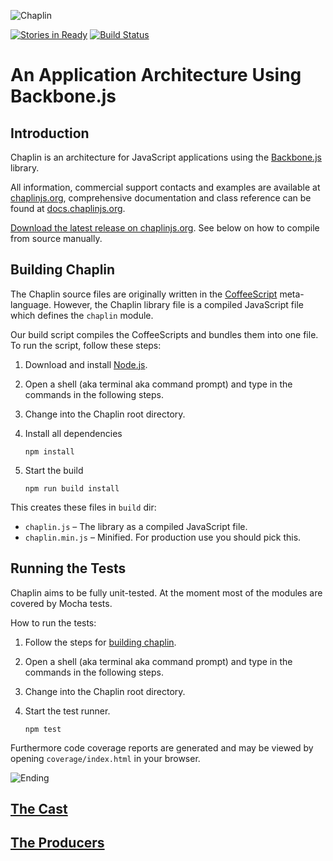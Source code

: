 ![Chaplin](http://s3.amazonaws.com/imgly_production/3401027/original.png)

[![Stories in Ready](https://badge.waffle.io/chaplinjs/chaplin.png?label=ready)](http://waffle.io/chaplinjs/chaplin)
[![Build Status](https://travis-ci.org/chaplinjs/chaplin.png?branch=topics/backbone-options)](https://travis-ci.org/chaplinjs/chaplin)

# An Application Architecture Using Backbone.js

## Introduction

Chaplin is an architecture for JavaScript applications using the [Backbone.js](http://documentcloud.github.com/backbone/) library.

All information, commercial support contacts and examples are available at [chaplinjs.org](http://chaplinjs.org), comprehensive documentation and class reference can be found at [docs.chaplinjs.org](http://docs.chaplinjs.org).

[Download the latest release on chaplinjs.org](http://chaplinjs.org/#downloads). See below on how to compile from source manually.

## Building Chaplin

The Chaplin source files are originally written in the [CoffeeScript](http://coffeescript.org/) meta-language. However, the Chaplin library file is a compiled JavaScript file which defines the `chaplin` module.

Our build script compiles the CoffeeScripts and bundles them into one file. To run the script, follow these steps:

1. Download and install [Node.js](http://nodejs.org/).
2. Open a shell (aka terminal aka command prompt) and type in the commands in the following steps.
3. Change into the Chaplin root directory.
4. Install all dependencies

   ```
   npm install
   ```

5. Start the build

   ```
   npm run build install
   ```


This creates these files in `build` dir:

* `chaplin.js` – The library as a compiled JavaScript file.
* `chaplin.min.js` – Minified. For production use you should pick this.

## Running the Tests

Chaplin aims to be fully unit-tested. At the moment most of the modules are covered by Mocha tests.

How to run the tests:

1. Follow the steps for [building chaplin](#building-chaplin).
2. Open a shell (aka terminal aka command prompt) and type in the commands in the following steps.
3. Change into the Chaplin root directory.
4. Start the test runner.

   ```
   npm test
   ```

Furthermore code coverage reports are generated and may be viewed by opening `coverage/index.html` in your browser.

![Ending](http://s3.amazonaws.com/imgly_production/3362023/original.jpg)

## [The Cast](https://github.com/chaplinjs/chaplin/blob/master/AUTHORS.md#the-cast)

## [The Producers](https://github.com/chaplinjs/chaplin/blob/master/AUTHORS.md#the-producers)
